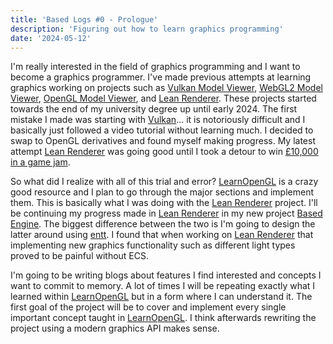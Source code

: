 ```yaml
---
title: 'Based Logs #0 - Prologue'
description: 'Figuring out how to learn graphics programming'
date: '2024-05-12'
---
```


I'm really interested in the field of graphics programming and I want to become a graphics programmer. I've made previous attempts at learning graphics working on projects such as [Vulkan Model Viewer](https://github.com/matekdev/vulkan-model-viewer), [WebGL2 Model Viewer](https://github.com/matekdev/WebGL2-Model-Viewer), [OpenGL Model Viewer](https://github.com/matekdev/opengl-model-viewer), and [Lean Renderer](https://github.com/matekdev/lean-renderer). These projects started towards the end of my university degree up until early 2024. The first mistake I made was starting with [Vulkan](https://www.vulkan.org/)... it is notoriously difficult and I basically just followed a video tutorial without learning much. I decided to swap to OpenGL derivatives and found myself making progress. My latest attempt [Lean Renderer](https://github.com/matekdev/lean-renderer) was going good until I took a detour to win [£10,000 in a game jam](https://matek.dev/blog/facepunch-gamejam/).

So what did I realize with all of this trial and error? [LearnOpenGL](https://learnopengl.com/) is a crazy good resource and I plan to go through the major sections and implement them. This is basically what I was doing with the [Lean Renderer](https://github.com/matekdev/lean-renderer) project. I'll be continuing my progress made in [Lean Renderer](https://github.com/matekdev/lean-renderer) in my new project [Based Engine](https://github.com/matekdev/based-engine-opengl). The biggest difference between the two is I'm going to design the latter around using [entt](https://github.com/skypjack/entt). I found that when working on [Lean Renderer](https://github.com/matekdev/lean-renderer) that implementing new graphics functionality such as different light types proved to be painful without ECS.

I'm going to be writing blogs about features I find interested and concepts I want to commit to memory. A lot of times I will be repeating exactly what I learned within [LearnOpenGL](https://learnopengl.com/) but in a form where I can understand it. The first goal of the project will be to cover and implement every single important concept taught in [LearnOpenGL](https://learnopengl.com/). I think afterwards rewriting the project using a modern graphics API makes sense.

<Spotify src="track/7EcMhx3yUDkDm1E8mYdKKW?si=a88b64bd47aa4dd4" />
